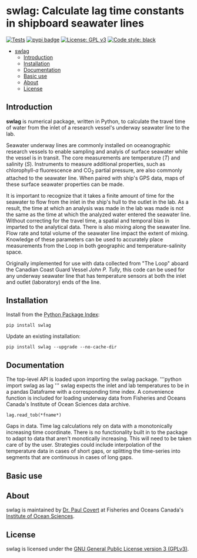 # swlag: Calculate lag time constants in shipboard seawater lines

[![Tests](https://github.com/paul-covert/swlag/actions/workflows/python-package.yml/badge.svg?branch=main)](https://github.com/paul-covert/swlag/actions)
[![pypi badge](https://img.shields.io/pypi/v/swlag.svg?style=popout)](https://pypi.org/project/swlag/)
[![License: GPL v3](https://img.shields.io/badge/License-GPLv3-blue.svg)](https://www.gnu.org/licenses/gpl-3.0)
[![Code style: black](https://img.shields.io/badge/code%20style-black-000000.svg)](https://github.com/psf/black)

<!-- TOC -->

- [swlag](#swlag)
    - [Introduction](#introduction)
    - [Installation](#installation)
    - [Documentation](#documentation)
    - [Basic use](#basic-use)
    - [About](#about)
    - [License](#license)

<!-- /TOC -->

## Introduction

**swlag** is numerical package, written in Python, to calculate the travel time of water from the inlet of a research vessel's underway seawater line to the lab.  

Seawater underway lines are commonly installed on oceanographic research vessels to enable sampling and analyis of surface seawater while the vessel is in transit.  The core measurements are temperature (*T*) and salinity (*S*).  Instruments to measure additional properties, such as chlorophyll-*a* fluorescence and CO<sub>2</sub> partial pressure, are also commonly attached to the seawater line.  When paired with ship's GPS data, maps of these surface seawater properties can be made.

It is important to recognize that it takes a finite amount of time for the seawater to flow from the inlet in the ship's hull to the outlet in the lab.  As a result, the time at which an analysis was made in the lab was made is not the same as the time at which the analyzed water entered the seawater line.  Without correcting for the travel time, a spatial and temporal bias in imparted to the analytical data.  There is also mixing along the seawater line.  Flow rate and total volume of the seawater line impact the extent of mixing.  Knowledge of these parameters can be used to accurately place measurements from the Loop in both geographic and temperature-salinity space.

Originally implemented for use with data collected from "The Loop" aboard the Canadian Coast Guard Vessel *John P. Tully*, this code can be used for any underway seawater line that has temperature sensors at both the inlet and outlet (laboratory) ends of the line.

## Installation

Install from the [Python Package Index](https://pypi.org/project/swlag/):

    pip install swlag

Update an existing installation:

    pip install swlag --upgrade --no-cache-dir

## Documentation

The top-level API is loaded upon importing the swlag package.
'''python
    import swlag as lag
'''
swlag expects the inlet and lab temperatures to be in a pandas Dataframe with a corresponding time index.  A convenience function is included for loading underway data from Fisheries and Oceans Canada's Institute of Ocean Sciences data archive.

    lag.read_tob(*fname*)

Gaps in data.  Time lag calculations rely on data with a monotonically increasing time coordinate.  There is no functionality built in to the package to adapt to data that aren't monotically increasing.  This will need to be taken care of by the user.  Strategies could include interpolation of the temperature data in cases of short gaps, or splitting the time-series into segments that are continuous in cases of long gaps.

## Basic use

## About

swlag is maintained by [Dr. Paul Covert](https://scholar.google.ca/citations?user=c7BaZ58AAAAJ&hl=en) at Fisheries and Oceans Canada's [Institute of Ocean Sciences](https://science.gc.ca/site/science/en/educational-resources/marine-and-freshwater-sciences/institute-ocean-sciences).

## License

swlag is licensed under the [GNU General Public License version 3 (GPLv3)](https://www.gnu.org/licenses/gpl-3.0.en.html).
